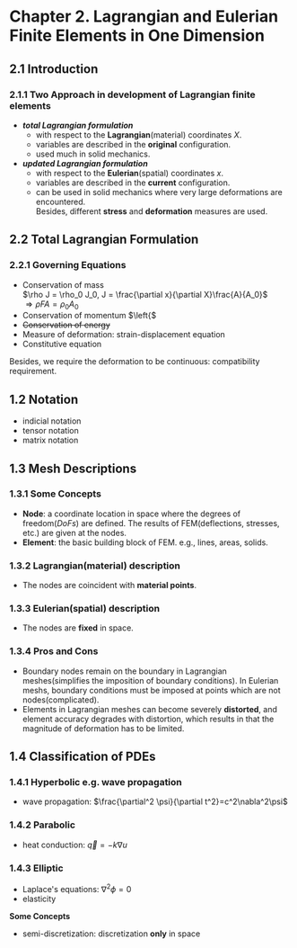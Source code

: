 # Chapter 2.  Lagrangian and Eulerian Finite Elements in One Dimension
## 2.1 Introduction
### 2.1.1 Two Approach in development of Lagrangian finite elements  
- ***total Lagrangian formulation***  
  - with respect to the **Lagrangian**(material) coordinates $X$.  
  - variables are described in the **original** configuration.  
  - used much in solid mechanics.  
- ***updated Lagrangian formulation***
  - with respect to the **Eulerian**(spatial) coordinates $x$.
  - variables are described in the **current** configuration.  
  - can be used in solid mechanics where very large deformations are encountered.  
Besides, different **stress** and **deformation** measures are used.
## 2.2 Total Lagrangian Formulation
### 2.2.1 Governing Equations
- Conservation of mass  
  $\rho J = \rho_0 J_0, J = \frac{\partial x}{\partial X}\frac{A}{A_0}$  
  $\Rightarrow \rho FA = \rho_0A_0$
- Conservation of momentum
  $\left{$
- ~~Conservation of energy~~
- Measure of deformation: strain-displacement equation
- Constitutive equation  
  
Besides, we require the deformation to be continuous: compatibility requirement.

## 1.2 Notation
- indicial notation 
- tensor notation
- matrix notation

## 1.3 Mesh Descriptions
### 1.3.1 Some Concepts
- **Node**: a coordinate location in space where the degrees of freedom(*DoFs*) are defined. The results of FEM(deflections, stresses, etc.) are given at the nodes.
- **Element**: the basic building block of FEM. e.g., lines, areas, solids.
### 1.3.2 Lagrangian(material) description
- The nodes are coincident with **material points**.
### 1.3.3 Eulerian(spatial) description
- The nodes are **fixed** in space.
### 1.3.4 Pros and Cons
- Boundary nodes remain on the boundary in Lagrangian meshes(simplifies the imposition of boundary conditions). In Eulerian meshs, boundary conditions must be imposed at points which are not nodes(complicated).
- Elements in Lagrangian meshes can become severely **distorted**, and element accuracy degrades with distortion, which results in that the magnitude of deformation has to be limited. 
## 1.4 Classification of PDEs
### 1.4.1 Hyperbolic e.g. wave propagation
- wave propagation: $\frac{\partial^2 \psi}{\partial t^2}=c^2\nabla^2\psi$
### 1.4.2 Parabolic
- heat conduction: $\vec{q}=-k\nabla u$
### 1.4.3 Elliptic
- Laplace's equations: $\nabla^2 \phi=0$ 
- elasticity 




**Some Concepts**  
- semi-discretization: discretization **only** in space
